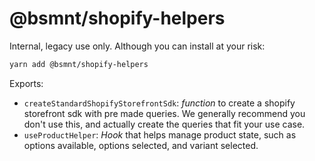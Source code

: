 # @bsmnt/shopify-helpers

Internal, legacy use only. Although you can install at your risk:

```zsh
yarn add @bsmnt/shopify-helpers
```

Exports:

- `createStandardShopifyStorefrontSdk`: _function_ to create a shopify storefront sdk with pre made queries. We generally recommend you don't use this, and actually create the queries that fit your use case.
- `useProductHelper`: _Hook_ that helps manage product state, such as options available, options selected, and variant selected.
